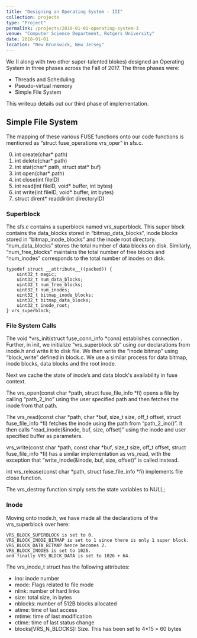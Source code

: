 ```yaml
---
title: "Designing an Operating System - III"
collection: projects
type: "Project"
permalink: /projects/2018-01-01-operating-system-3
venue: "Computer Science Department, Rutgers University"
date: 2018-01-01
location: "New Brunswick, New Jersey"
---
```


We (I along with two other super-talented blokes) designed an Operating System in three phases across the Fall of 2017. The three phases were:
* Threads and Scheduling
* Pseudo-virtual memory
* Simple File System

This writeup details out our third phase of implementation.

## Simple File System

The mapping of these various FUSE functions onto our code functions is mentioned as “struct fuse_operations vrs_oper” in sfs.c.

0. int create(char* path)
1. int delete(char* path)
2. int stat(char* path, struct stat* buf)
3. int open(char* path)
4. int close(int fileID)
5. int read(int fileID, void* buffer, int bytes)
6. int write(int fileID, void* buffer, int bytes)
7. struct dirent* readdir(int directoryID)

### Superblock

The sfs.c contains a superblock named vrs_superblock. This super block contains the data_blocks stored in “bitmap_data_blocks”, inode blocks stored in “bitmap_inode_blocks” and the inode root directory. “num_data_blocks” stores the total number of data blocks on disk. Similarly, “num_free_blocks” maintains the total number of free blocks and “num_inodes” corresponds to the total number of inodes on disk.

	typedef struct __attribute__((packed)) {
		uint32_t magic;
		uint32_t num_data_blocks;
		uint32_t num_free_blocks; 
		uint32_t num_inodes; 
		uint32_t bitmap_inode_blocks;
		uint32_t bitmap_data_blocks;
		uint32_t inode_root;  
	} vrs_superblock;





### File System Calls

The void *vrs_init(struct fuse_conn_info *conn) establishes connection . Further, in init, we initialize “vrs_superblock sb” using our declarations from inode.h and write it to disk file.
We then write the “inode bitmap” using “block_write” defined in block.c. We use a similar process for data bitmap, inode blocks, data blocks and the root inode.

Next we cache the state of inode’s and data block's availability in fuse context.

The vrs_open(const char *path, struct fuse_file_info *fi) opens a file by calling “path_2_ino” using the user specified path and then fetches the inode from that path.

The vrs_read(const char *path, char *buf, size_t size, off_t offset, struct fuse_file_info *fi) fetches the inode using the path from “path_2_ino()”. It then calls “read_inode(&inode, buf, size, offset)” using the inode and user specified buffer as parameters.

vrs_write(const char *path, const char *buf, size_t size, off_t offset, struct fuse_file_info *fi) has a similar implementation as vrs_read, with the exception that “write_inode(&inode, buf, size, offset)” is called instead.

int vrs_release(const char *path, struct fuse_file_info *fi) implements file close function.

The vrs_destroy function simply sets the state variables to NULL;


### Inode

Moving onto inode.h, we have made all the declarations of the vrs_superblock over here:

	VRS_BLOCK_SUPERBLOCK is set to 0.
	VRS_BLOCK_INODE_BITMAP is set to 1 since there is only 1 super block.
	VRS_BLOCK_DATA_BITMAP hence becomes 2.
	VRS_BLOCK_INODES is set to 1026.
	and finally VRS_BLOCK_DATA is set to 1026 + 64.

The vrs_inode_t struct has the following attributes:


* ino: inode number
* mode: Flags related to file mode 
* nlink: number of hard links
* size: total size, in bytes
* nblocks: number of 512B blocks allocated
* atime: time of last access
* mtime: time of last modification
* ctime: time of last status change
* blocks[VRS_N_BLOCKS]: Size. This has been set to 4*15 = 60 bytes

